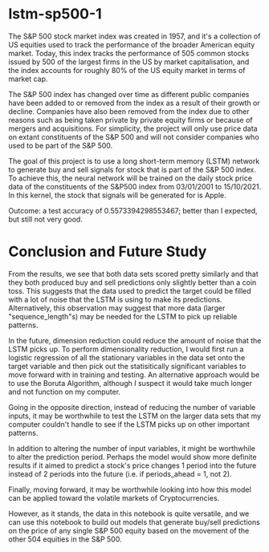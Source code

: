 # lstm-sp500-1
The S&P 500 stock market index was created in 1957, and it's a collection of US equities used to track the performance of the broader American equity market. Today, this index tracks the performance of 505 common stocks issued by 500 of the largest firms in the US by market capitalisation, and the index accounts for roughly 80% of the US equity market in terms of market cap.

The S&P 500 index has changed over time as different public companies have been added to or removed from the index as a result of their growth or decline. Companies have also been removed from the index due to other reasons such as being taken private by private equity firms or because of mergers and acquisitions. For simplicity, the project will only use price data on extant constituents of the S&P 500 and will not consider companies who used to be part of the S&P 500.

The goal of this project is to use a long short-term memory (LSTM) network to generate buy and sell signals for stock that is part of the S&P 500 index. To achieve this, the neural network will be trained on the daily stock price data of the constituents of the S&P500 index from 03/01/2001 to 15/10/2021. In this kernel, the stock that signals will be generated for is Apple.

Outcome: a test accuracy of 0.5573394298553467; better than I expected, but still not very good.

# Conclusion and Future Study
From the results, we see that both data sets scored pretty similarly and that they both produced buy and sell predictions only slightly better than a coin toss. This suggests that the data used to predict the target could be filled with a lot of noise that the LSTM is using to make its predictions. Alternatively, this observation may suggest that more data (larger "sequence_length"s) may be needed for the LSTM to pick up reliable patterns.

In the future, dimension reduction could reduce the amount of noise that the LSTM picks up. To perform dimensionality reduction, I would first run a logistic regression of all the stationary variables in the data set onto the target variable and then pick out the statisitically significant variables to move forward with in training and testing. An alternative approach would be to use the Boruta Algorithm, although I suspect it would take much longer and not function on my computer.

Going in the opposite direction, instead of reducing the number of variable inputs, it may be worthwhile to test the LSTM on the larger data sets that my computer couldn't handle to see if the LSTM picks up on other important patterns.

In addition to altering the number of input variables, it might be worthwhile to alter the prediction period. Perhaps the model would show more definite results if it aimed to predict a stock's price changes 1 period into the future instead of 2 periods into the future (i.e. if periods_ahead = 1, not 2).

Finally, moving forward, it may be worthwhile looking into how this model can be applied toward the volatile markets of Cryptocurrencies.

However, as it stands, the data in this notebook is quite versatile, and we can use this notebook to build out models that generate buy/sell predictions on the price of any single S&P 500 equity based on the movement of the other 504 equities in the S&P 500.
